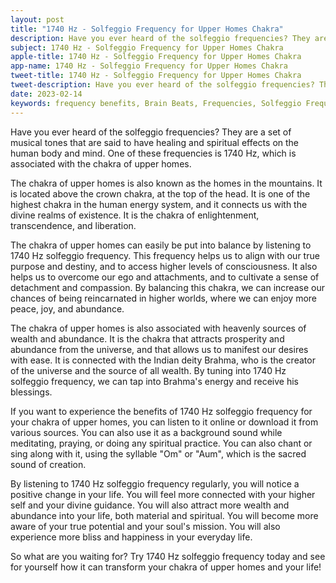 ```yaml
---
layout: post
title: "1740 Hz - Solfeggio Frequency for Upper Homes Chakra"
description: Have you ever heard of the solfeggio frequencies? They are a set of musical tones that are said to have healing and spiritual effects on the human body and mind. One of these frequencies is 1740 Hz, which is associated with the chakra of upper homes.
subject: 1740 Hz - Solfeggio Frequency for Upper Homes Chakra
apple-title: 1740 Hz - Solfeggio Frequency for Upper Homes Chakra
app-name: 1740 Hz - Solfeggio Frequency for Upper Homes Chakra
tweet-title: 1740 Hz - Solfeggio Frequency for Upper Homes Chakra
tweet-description: Have you ever heard of the solfeggio frequencies? They are a set of musical tones that are said to have healing and spiritual effects on the human body and mind. One of these frequencies is 1740 Hz, which is associated with the chakra of upper homes.
date: 2023-02-14
keywords: frequency benefits, Brain Beats, Frequencies, Solfeggio Frequency, chakra of upper-homes, great central sun frequency, 1740 Hz, Brain wave entrainment, sound therapy
---
```


Have you ever heard of the solfeggio frequencies? They are a set of musical tones that are said to have healing and spiritual effects on the human body and mind. One of these frequencies is 1740 Hz, which is associated with the chakra of upper homes.

The chakra of upper homes is also known as the homes in the mountains. It is located above the crown chakra, at the top of the head. It is one of the highest chakra in the human energy system, and it connects us with the divine realms of existence. It is the chakra of enlightenment, transcendence, and liberation.

The chakra of upper homes can easily be put into balance by listening to 1740 Hz solfeggio frequency. This frequency helps us to align with our true purpose and destiny, and to access higher levels of consciousness. It also helps us to overcome our ego and attachments, and to cultivate a sense of detachment and compassion. By balancing this chakra, we can increase our chances of being reincarnated in higher worlds, where we can enjoy more peace, joy, and abundance.

The chakra of upper homes is also associated with heavenly sources of wealth and abundance. It is the chakra that attracts prosperity and abundance from the universe, and that allows us to manifest our desires with ease. It is connected with the Indian deity Brahma, who is the creator of the universe and the source of all wealth. By tuning into 1740 Hz solfeggio frequency, we can tap into Brahma's energy and receive his blessings.

If you want to experience the benefits of 1740 Hz solfeggio frequency for your chakra of upper homes, you can listen to it online or download it from various sources. You can also use it as a background sound while meditating, praying, or doing any spiritual practice. You can also chant or sing along with it, using the syllable "Om" or "Aum", which is the sacred sound of creation.

By listening to 1740 Hz solfeggio frequency regularly, you will notice a positive change in your life. You will feel more connected with your higher self and your divine guidance. You will also attract more wealth and abundance into your life, both material and spiritual. You will become more aware of your true potential and your soul's mission. You will also experience more bliss and happiness in your everyday life.

So what are you waiting for? Try 1740 Hz solfeggio frequency today and see for yourself how it can transform your chakra of upper homes and your life!